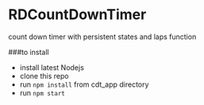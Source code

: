 # RDCountDownTimer
count down timer with persistent states and laps function

###to install
* install latest Nodejs
* clone this repo
* run `npm install` from cdt_app directory
* run `npm start`
